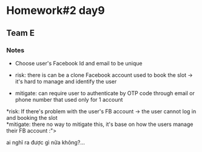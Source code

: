 # Homework#2 day9  
## Team E  
### **Notes**  
* Choose user's Facebook Id and email to be unique  

* risk: there is can be a clone Facebook account used to book the slot -> it's hard to manage and identify the user  
* mitigate: can require user to authenticate by OTP code through email or phone number that used only for 1 account  
  
*risk: If there's problem with the user's FB account -> the user cannot log in and booking the slot  
*mitigate: there no way to mitigate this, it's base on how the users manage their FB account :">  

ai nghĩ ra được gì nữa không?...
